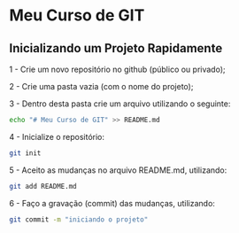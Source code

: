 # Meu Curso de GIT

## Inicializando um Projeto Rapidamente

1 - Crie um novo repositório no github (público ou privado);

2 - Crie uma pasta vazia (com o nome do projeto);

3 - Dentro desta pasta crie um arquivo utilizando o seguinte:

```bash
echo "# Meu Curso de GIT" >> README.md
```

4 - Inicialize o repositório:

```bash
git init
```

5 - Aceito as mudanças no arquivo README.md, utilizando:

```bash
git add README.md
```

6 - Faço a gravação (commit) das mudanças, utilizando:

```bash
git commit -m "iniciando o projeto"
```

